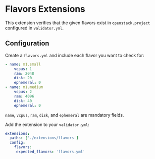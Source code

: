 # Flavors Extensions

This extension verifies that the given flavors exist in `openstack.project` configured in `validator.yml`.

## Configuration

Create a `flavors.yml` and include each flavor you want to check for:

```yaml
- name: m1.small
    vcpus: 1
    ram: 2048
    disk: 20
    ephemeral: 0
- name: m1.medium
    vcpus: 2
    ram: 4096
    disk: 40
    ephemeral: 0
```

`name`, `vcpus`, `ram`, `disk`, and `ephemeral` are mandatory fields.

Add the extension to your `validator.yml`:

```yaml
extensions:
  paths: ['./extensions/flavors']
  config:
    flavors:
     expected_flavors: 'flavors.yml'
```